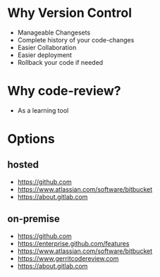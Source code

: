 # Why Version Control
* Manageable Changesets
* Complete history of your code-changes
* Easier Collaboration
* Easier deployment
* Rollback your code if needed

# Why code-review?
* As a learning tool

# Options
## hosted
* https://github.com
* https://www.atlassian.com/software/bitbucket
* https://about.gitlab.com

## on-premise
* https://github.com
* https://enterprise.github.com/features
* https://www.atlassian.com/software/bitbucket
* https://www.gerritcodereview.com
* https://about.gitlab.com
